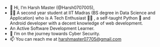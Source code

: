 - 👋 Hi, I’m Harsh Master (@Harsh0707005),
- 👨‍🎓 A second year student at IIT Madras (BS degree in Data Science and Application) who is A Tech Enthusiast 👨‍💻 , a self-taught Python 🐍 and Android developer with a decent knowledge of web development.
- An Active Software Development Learner.
- 🌱 I’m on the journey towards Cyber Security.
- 📫 You can reach me at harshmaster07705@gmail.com

<!---
Harsh0707005/Harsh0707005 is a ✨ special ✨ repository because its `README.md` (this file) appears on your GitHub profile.
You can click the Preview link to take a look at your changes.
--->
